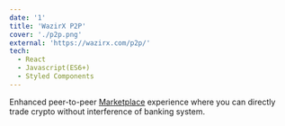 ```yaml
---
date: '1'
title: 'WazirX P2P'
cover: './p2p.png'
external: 'https://wazirx.com/p2p/'
tech:
  - React
  - Javascript(ES6+)
  - Styled Components
---
```


Enhanced peer-to-peer [Marketplace](https://wazirx.com/p2p/) experience where you can directly trade crypto without interference of banking system.
